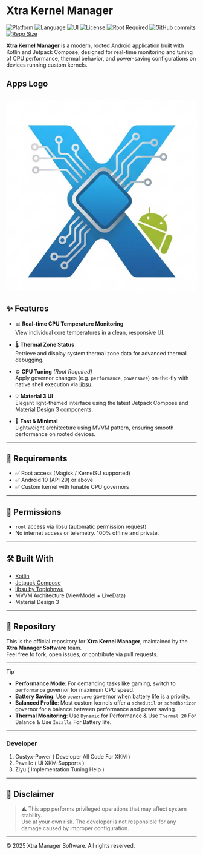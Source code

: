 # Xtra Kernel Manager

![Platform](https://img.shields.io/badge/platform-Android-green?style=for-the-badge&logo=android)
![Language](https://img.shields.io/badge/language-Kotlin-purple?style=for-the-badge&logo=kotlin)
![UI](https://img.shields.io/badge/Jetpack-Compose-blue?style=for-the-badge&logo=jetpackcompose)
![License](https://img.shields.io/github/license/Gustyx-Power/Xtra-Kernel-Manager?style=for-the-badge)
![Root Required](https://img.shields.io/badge/Root-Required-critical?style=for-the-badge&logo=android)
![GitHub commits](https://img.shields.io/github/commit-activity/t/Gustyx-Power/Xtra-Kernel-Manager?style=for-the-badge)
[![Repo Size](https://img.shields.io/github/repo-size/Gustyx-Power/Xtra-Kernel-Manager?style=for-the-badge&logo=github)](https://github.com/Gustyx-Power/Xtra-Kernel-Manager)

**Xtra Kernel Manager** is a modern, rooted Android application built with Kotlin and Jetpack Compose, designed for real-time monitoring and tuning of CPU performance, thermal behavior, and power-saving configurations on devices running custom kernels.
## Apps Logo 
![XKM Logo](app/src/main/res/drawable/logo.png)
---

## ✨ Features

- 📊 **Real-time CPU Temperature Monitoring**  
  View individual core temperatures in a clean, responsive UI.

- 🌡️ **Thermal Zone Status**  
  Retrieve and display system thermal zone data for advanced thermal debugging.

- ⚙️ **CPU Tuning** *(Root Required)*  
  Apply governor changes (e.g. `performance`, `powersave`) on-the-fly with native shell execution via [libsu](https://github.com/topjohnwu/libsu).

- 💡 **Material 3 UI**  
  Elegant light-themed interface using the latest Jetpack Compose and Material Design 3 components.

- 🚀 **Fast & Minimal**  
  Lightweight architecture using MVVM pattern, ensuring smooth performance on rooted devices.

---

## 📱 Requirements

- ✅ Root access (Magisk / KernelSU supported)  
- ✅ Android 10 (API 29) or above  
- ✅ Custom kernel with tunable CPU governors  

---

## 🔐 Permissions

- `root` access via libsu (automatic permission request)
- No internet access or telemetry. 100% offline and private.

---

## 🛠 Built With

- [Kotlin](https://kotlinlang.org/)
- [Jetpack Compose](https://developer.android.com/jetpack/compose)
- [libsu by Topjohnwu](https://github.com/topjohnwu/libsu)
- MVVM Architecture (ViewModel + LiveData)
- Material Design 3

---

## 📂 Repository

This is the official repository for **Xtra Kernel Manager**, maintained by the **Xtra Manager Software** team.  
Feel free to fork, open issues, or contribute via pull requests.

---
> [!TIP]
>
> - **Performance Mode**: For demanding tasks like gaming, switch to `performance` governor for maximum CPU speed.
> - **Battery Saving**: Use `powersave` governor when battery life is a priority.
> - **Balanced Profile**: Most custom kernels offer a `schedutil` or `schedhorizon` governor for a balance between performance and power saving.
> - **Thermal Monitoring**: Use `Dynamic` for Performance & Use `Thermal 20` For Balance & Use `Incalls` For Battery life. 


---

### Developer
1. Gustyx-Power ( Developer All Code For XKM )
2. Pavellc ( Ui XKM Supports )
3. Ziyu ( Implementation Tuning Help )

---

## 📣 Disclaimer

> ⚠️ This app performs privileged operations that may affect system stability.  
> Use at your own risk. The developer is not responsible for any damage caused by improper configuration.

---

© 2025 Xtra Manager Software. All rights reserved.
